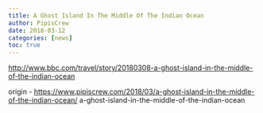 ```yaml
---
title: A Ghost Island In The Middle Of The Indian Ocean
author: PipisCrew
date: 2018-03-12
categories: [news]
toc: true
---
```


http://www.bbc.com/travel/story/20180308-a-ghost-island-in-the-middle-of-the-indian-ocean

origin - https://www.pipiscrew.com/2018/03/a-ghost-island-in-the-middle-of-the-indian-ocean/ a-ghost-island-in-the-middle-of-the-indian-ocean